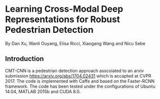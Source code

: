 # Learning Cross-Modal Deep Representations for Robust Pedestrian Detection
By Dan Xu, Wanli Ouyang, Elisa Ricci, Xiaogang Wang and Nicu Sebe
## Introduction
CMT-CNN is a pedestrian detection approach asscoiated to an arxiv submission https://arxiv.org/abs/1704.02431 which is accapted at CVPR 2017. The code is implemented with Caffe and based on the Faster-RCNN framework.
The code has been tested under the configurations of Ubuntu 14.04, MATLAB 2015b and CUDA 8.0.
